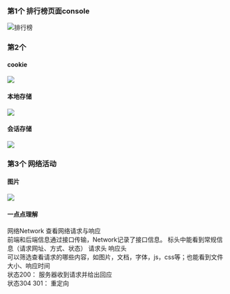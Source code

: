 ### 第1个 排行榜页面console  
![排行榜](https://pic.imgdb.cn/item/6710d40fd29ded1a8c129ce8.png)
### 第2个    
#### cookie  
![](https://img.z4a.net/images/2024/10/17/1.png)
#### 本地存储  
![](https://img.z4a.net/images/2024/10/17/2.png)  
#### 会话存储  
![](https://img.z4a.net/images/2024/10/17/3.png)
### 第3个 网络活动
#### 图片  
![](https://img.z4a.net/images/2024/10/18/image.png)
#### 一点点理解
网络Network 查看网络请求与响应  
前端和后端信息通过接口传输，Network记录了接口信息。 标头中能看到常规信息（请求网址、方式、状态） 请求头 响应头  
可以筛选查看请求的哪些内容，如图片，文档，字体，js，css等；也能看到文件大小、响应时间  
状态200： 服务器收到请求并给出回应  
状态304 301： 重定向  